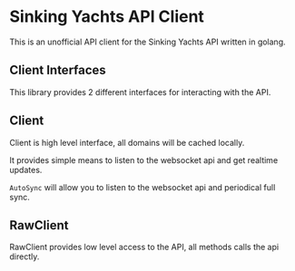 # Sinking Yachts API Client

This is an unofficial API client for the Sinking Yachts API written in golang.

## Client Interfaces

This library provides 2 different interfaces for interacting with the API.

## Client

Client is high level interface, all domains will be cached locally.

It provides simple means to listen to the websocket api and get realtime updates.

`AutoSync` will allow you to listen to the websocket api and periodical full sync.

## RawClient

RawClient provides low level access to the API, all methods calls the api directly.